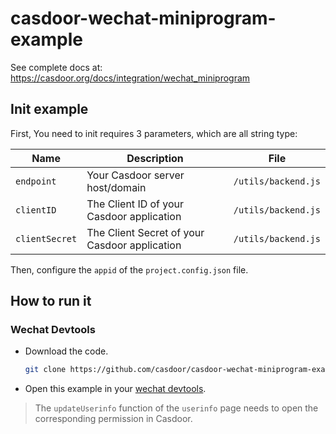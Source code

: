 # casdoor-wechat-miniprogram-example

See complete docs at: https://casdoor.org/docs/integration/wechat_miniprogram

## Init example

First, You need to init requires 3 parameters, which are all string type:

| Name         | Description                                                                                             | File                  |
| ------------ | ------------------------------------------------------------------------------------------------------- | --------------------- |
| `endpoint`   | Your Casdoor server host/domain                                                                         | `/utils/backend.js` |
| `clientID`   | The Client ID of your Casdoor application                                                               | `/utils/backend.js` |
| `clientSecret` | The Client Secret of your Casdoor application | `/utils/backend.js` |

Then, configure the `appid` of the `project.config.json` file.

## How to run it

### Wechat Devtools

- Download the code.

    ```bash
    git clone https://github.com/casdoor/casdoor-wechat-miniprogram-example.git
    ```

- Open this example in your [wechat devtools](https://developers.weixin.qq.com/miniprogram/en/dev/devtools/download.html).

> The `updateUserinfo` function of the `userinfo` page needs to open the corresponding permission in Casdoor.
